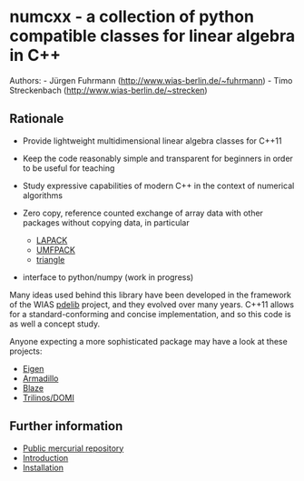 numcxx - a collection of python compatible classes for linear algebra in C++
======================================================================
Authors: 
    - Jürgen Fuhrmann (http://www.wias-berlin.de/~fuhrmann)
    - Timo Streckenbach (http://www.wias-berlin.de/~strecken)

## Rationale

- Provide  lightweight  multidimensional  linear algebra  classes  for
  C++11

- Keep the  code reasonably  simple and  transparent for  beginners in
  order to be useful for teaching

- Study expressive capabilities of modern C++ in the context of numerical
  algorithms

- Zero copy,  reference  counted exchange  of  array  data with  other
  packages without copying data, in particular
  - [LAPACK](http://www.netlib.org/lapack/)
  - [UMFPACK](http://faculty.cse.tamu.edu/davis/suitesparse.html)
  - [triangle](https://www.cs.cmu.edu/~quake/triangle.html)

- interface to python/numpy (work in progress)


Many  ideas  used behind  this  library  have  been developed  in  the
framework of  the WIAS  [pdelib](http://pdelib.org) project,  and they
evolved over many  years.  C++11 allows for  a standard-conforming and
concise implementation, and so this code is as well a concept study.

Anyone  expecting a more  sophisticated package  may have  a look  at these
projects:

- [Eigen](http://eigen.tuxfamily.org)
- [Armadillo](http://arma.sourceforge.net/)
- [Blaze](https://bitbucket.org/blaze-lib/blaze/overview)
- [Trilinos/DOMI](https://trilinos.org/packages/domi)

## Further information
 - [Public mercurial repository](https://bitbucket.org/j-fu/numcxx)
 - [Introduction](doc/intro.md) 
 - [Installation](doc/installation.md) 


